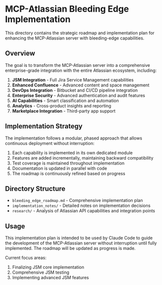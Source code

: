 # MCP-Atlassian Bleeding Edge Implementation

This directory contains the strategic roadmap and implementation plan for enhancing the MCP-Atlassian server with bleeding-edge capabilities.

## Overview

The goal is to transform the MCP-Atlassian server into a comprehensive enterprise-grade integration with the entire Atlassian ecosystem, including:

1. **JSM Integration** - Full Jira Service Management capabilities
2. **Enhanced Confluence** - Advanced content and space management
3. **DevOps Integration** - Bitbucket and CI/CD pipeline integration
4. **Enterprise Security** - Advanced authentication and audit features
5. **AI Capabilities** - Smart classification and automation
6. **Analytics** - Cross-product insights and reporting
7. **Marketplace Integration** - Third-party app support

## Implementation Strategy

The implementation follows a modular, phased approach that allows continuous deployment without interruption:

1. Each capability is implemented in its own dedicated module
2. Features are added incrementally, maintaining backward compatibility
3. Test coverage is maintained throughout implementation
4. Documentation is updated in parallel with code
5. The roadmap is continuously refined based on progress

## Directory Structure

- `bleeding_edge_roadmap.md` - Comprehensive implementation plan
- `implementation_notes/` - Detailed notes on implementation decisions
- `research/` - Analysis of Atlassian API capabilities and integration points

## Usage

This implementation plan is intended to be used by Claude Code to guide the development of the MCP-Atlassian server without interruption until fully implemented. The roadmap will be updated as progress is made.

Current focus areas:
1. Finalizing JSM core implementation
2. Comprehensive JSM testing
3. Implementing advanced JSM features